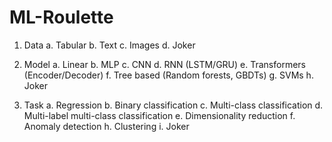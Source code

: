 # ML-Roulette

1. Data
a. Tabular
b. Text
c. Images
d. Joker


2. Model
a. Linear
b. MLP
c. CNN
d. RNN (LSTM/GRU)
e. Transformers (Encoder/Decoder)
f. Tree based (Random forests, GBDTs)
g. SVMs
h. Joker


3. Task
a. Regression
b. Binary classification
c. Multi-class classification
d. Multi-label multi-class classification
e. Dimensionality reduction
f. Anomaly detection
h. Clustering
i. Joker

